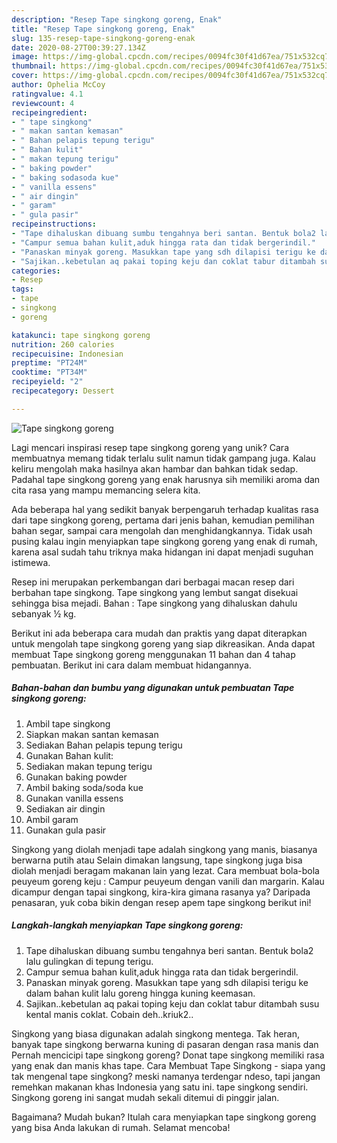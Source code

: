 ```yaml
---
description: "Resep Tape singkong goreng, Enak"
title: "Resep Tape singkong goreng, Enak"
slug: 135-resep-tape-singkong-goreng-enak
date: 2020-08-27T00:39:27.134Z
image: https://img-global.cpcdn.com/recipes/0094fc30f41d67ea/751x532cq70/tape-singkong-goreng-foto-resep-utama.jpg
thumbnail: https://img-global.cpcdn.com/recipes/0094fc30f41d67ea/751x532cq70/tape-singkong-goreng-foto-resep-utama.jpg
cover: https://img-global.cpcdn.com/recipes/0094fc30f41d67ea/751x532cq70/tape-singkong-goreng-foto-resep-utama.jpg
author: Ophelia McCoy
ratingvalue: 4.1
reviewcount: 4
recipeingredient:
- " tape singkong"
- " makan santan kemasan"
- " Bahan pelapis tepung terigu"
- " Bahan kulit"
- " makan tepung terigu"
- " baking powder"
- " baking sodasoda kue"
- " vanilla essens"
- " air dingin"
- " garam"
- " gula pasir"
recipeinstructions:
- "Tape dihaluskan dibuang sumbu tengahnya beri santan. Bentuk bola2 lalu gulingkan di tepung terigu."
- "Campur semua bahan kulit,aduk hingga rata dan tidak bergerindil."
- "Panaskan minyak goreng. Masukkan tape yang sdh dilapisi terigu ke dalam bahan kulit lalu goreng hingga kuning keemasan."
- "Sajikan..kebetulan aq pakai toping keju dan coklat tabur ditambah susu kental manis coklat. Cobain deh..kriuk2.."
categories:
- Resep
tags:
- tape
- singkong
- goreng

katakunci: tape singkong goreng 
nutrition: 260 calories
recipecuisine: Indonesian
preptime: "PT24M"
cooktime: "PT34M"
recipeyield: "2"
recipecategory: Dessert

---
```



![Tape singkong goreng](https://img-global.cpcdn.com/recipes/0094fc30f41d67ea/751x532cq70/tape-singkong-goreng-foto-resep-utama.jpg)

Lagi mencari inspirasi resep tape singkong goreng yang unik? Cara membuatnya memang tidak terlalu sulit namun tidak gampang juga. Kalau keliru mengolah maka hasilnya akan hambar dan bahkan tidak sedap. Padahal tape singkong goreng yang enak harusnya sih memiliki aroma dan cita rasa yang mampu memancing selera kita.

Ada beberapa hal yang sedikit banyak berpengaruh terhadap kualitas rasa dari tape singkong goreng, pertama dari jenis bahan, kemudian pemilihan bahan segar, sampai cara mengolah dan menghidangkannya. Tidak usah pusing kalau ingin menyiapkan tape singkong goreng yang enak di rumah, karena asal sudah tahu triknya maka hidangan ini dapat menjadi suguhan istimewa.

Resep ini merupakan perkembangan dari berbagai macan resep dari berbahan tape singkong. Tape singkong yang lembut sangat disekuai sehingga bisa mejadi. Bahan : Tape singkong yang dihaluskan dahulu sebanyak ½ kg.


Berikut ini ada beberapa cara mudah dan praktis yang dapat diterapkan untuk mengolah tape singkong goreng yang siap dikreasikan. Anda dapat membuat Tape singkong goreng menggunakan 11 bahan dan 4 tahap pembuatan. Berikut ini cara dalam membuat hidangannya.

<!--inarticleads1-->

##### Bahan-bahan dan bumbu yang digunakan untuk pembuatan Tape singkong goreng:

1. Ambil  tape singkong
1. Siapkan  makan santan kemasan
1. Sediakan  Bahan pelapis tepung terigu
1. Gunakan  Bahan kulit:
1. Sediakan  makan tepung terigu
1. Gunakan  baking powder
1. Ambil  baking soda/soda kue
1. Gunakan  vanilla essens
1. Sediakan  air dingin
1. Ambil  garam
1. Gunakan  gula pasir


Singkong yang diolah menjadi tape adalah singkong yang manis, biasanya berwarna putih atau Selain dimakan langsung, tape singkong juga bisa diolah menjadi beragam makanan lain yang lezat. Cara membuat bola-bola peuyeum goreng keju : Campur peuyeum dengan vanili dan margarin. Kalau dicampur dengan tapai singkong, kira-kira gimana rasanya ya? Daripada penasaran, yuk coba bikin dengan resep apem tape singkong berikut ini! 

<!--inarticleads2-->

##### Langkah-langkah menyiapkan Tape singkong goreng:

1. Tape dihaluskan dibuang sumbu tengahnya beri santan. Bentuk bola2 lalu gulingkan di tepung terigu.
1. Campur semua bahan kulit,aduk hingga rata dan tidak bergerindil.
1. Panaskan minyak goreng. Masukkan tape yang sdh dilapisi terigu ke dalam bahan kulit lalu goreng hingga kuning keemasan.
1. Sajikan..kebetulan aq pakai toping keju dan coklat tabur ditambah susu kental manis coklat. Cobain deh..kriuk2..


Singkong yang biasa digunakan adalah singkong mentega. Tak heran, banyak tape singkong berwarna kuning di pasaran dengan rasa manis dan Pernah mencicipi tape singkong goreng? Donat tape singkong memiliki rasa yang enak dan manis khas tape. Cara Membuat Tape Singkong - siapa yang tak mengenal tape singkong? meski namanya terdengar ndeso, tapi jangan remehkan makanan khas Indonesia yang satu ini. tape singkong sendiri. Singkong goreng ini sangat mudah sekali ditemui di pinggir jalan. 

Bagaimana? Mudah bukan? Itulah cara menyiapkan tape singkong goreng yang bisa Anda lakukan di rumah. Selamat mencoba!
